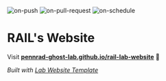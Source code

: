 
  ![on-push](../../actions/workflows/on-push.yaml/badge.svg)
  ![on-pull-request](../../actions/workflows/on-pull-request.yaml/badge.svg)
  ![on-schedule](../../actions/workflows/on-schedule.yaml/badge.svg)

  # RAIL's Website

  Visit **[pennrad-ghost-lab.github.io/rail-lab-website](https://pennrad-ghost-lab.github.io/rail-lab-website)** 🚀

  _Built with [Lab Website Template](https://greene-lab.gitbook.io/lab-website-template-docs)_
